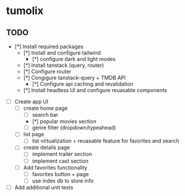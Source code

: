 # tumolix

## TODO

- [*] Install required packages
  - [*] Install and configure tailwind
    - [*] configure dark and light modes
  - [*] Install tanstack (query, router)
  - [*] Configure router
  - [*] Congigure tanstack-query + TMDB API
    - [*] Configure api caching and revalidation
  - [*] Install headless UI and configure reuasable components
- [ ] Create app UI
  - [ ] create home page
    - [ ] search bar
    - [*] popular movies section
    - [ ] genre filter (dropdown/typeahead)
  - [ ] list page
    - [ ] list virtualization + reuasable feature for favorites and search
  - [ ] create details page
    - [ ] implement trailer section
    - [ ] implement cast section
  - [ ] Add favorites functionality
    - [ ] favorites button + page
    - [ ] use index db to store info
- [ ] Add additional unit tests
